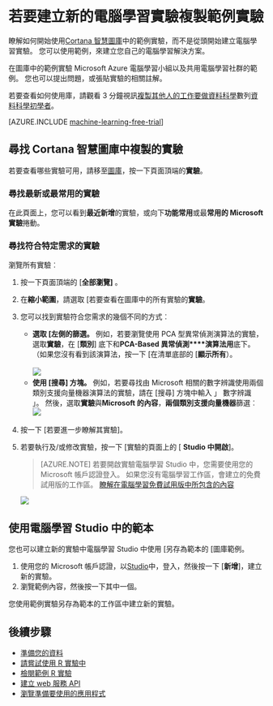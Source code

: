 <properties
    pageTitle="複製電腦學習範例實驗 |Microsoft Azure"
    description="瞭解如何使用範例電腦學習實驗與 Cortana 智慧庫 Microsoft Azure 電腦學習建立新的實驗。"
    services="machine-learning"
    documentationCenter=""
    authors="cjgronlund"
    manager="jhubbard"
    editor="cgronlun"/>

<tags
    ms.service="machine-learning"
    ms.workload="data-services"
    ms.tgt_pltfrm="na"
    ms.devlang="na"
    ms.topic="get-started-article"
    ms.date="08/17/2016"
    ms.author="cgronlun;chhavib;olgali"/>

# <a name="copy-sample-experiments-to-create-new-machine-learning-experiments"></a>若要建立新的電腦學習實驗複製範例實驗
瞭解如何開始使用[Cortana 智慧圖庫](http://gallery.cortanaintelligence.com/)中的範例實驗，而不是從頭開始建立電腦學習實驗。 您可以使用範例，來建立您自己的電腦學習解決方案。

在圖庫中的範例實驗 Microsoft Azure 電腦學習小組以及共用電腦學習社群的範例。 您也可以提出問題，或張貼實驗的相關註解。

若要查看如何使用庫，請觀看 3 分鐘視訊[複製其他人的工作要做資料科學](machine-learning-data-science-for-beginners-copy-other-peoples-work-to-do-data-science.md)數列[資料科學初學者](machine-learning-data-science-for-beginners-the-5-questions-data-science-answers.md)。

[AZURE.INCLUDE [machine-learning-free-trial](../../includes/machine-learning-free-trial.md)]

## <a name="find-an-experiment-to-copy-in-cortana-intelligence-gallery"></a>尋找 Cortana 智慧圖庫中複製的實驗

若要查看哪些實驗可用，請移至[圖庫](http://gallery.cortanaintelligence.com/)，按一下頁面頂端的**實驗**。

### <a name="find-the-newest-or-most-popular-experiments"></a>尋找最新或最常用的實驗

在此頁面上，您可以看到**最近新增**的實驗，或向下**功能常用**或最**常用的 Microsoft 實驗**捲動。

### <a name="look-for-an-experiment-that-meets-specific-requirements"></a>尋找符合特定需求的實驗

瀏覽所有實驗︰

1. 按一下頁面頂端的 [**全部瀏覽]** 。
2. 在**縮小範圍**，請選取 [若要查看在圖庫中的所有實驗的**實驗**。
3. 您可以找到實驗符合您需求的幾個不同的方式︰
    * **選取 [左側的篩選。** 例如，若要瀏覽使用 PCA 型異常偵測演算法的實驗，選取**實驗**，在 [**類別**] 底下和**PCA-Based 異常偵測****演算法用**底下。 （如果您沒有看到該演算法，按一下 [在清單底部的 [**顯示所有**）。<br></br>
      ![](./media/machine-learning-sample-experiments/refine-the-view.png)
    *  **使用 [搜尋] 方塊。** 例如，若要尋找由 Microsoft 相關的數字辨識使用兩個類別支援向量機器演算法的實驗，請在 [搜尋] 方塊中輸入 」 數字辨識 」。 然後，選取**實驗**與**Microsoft 的內容**，**兩個類別支援向量機器**篩選︰![](./media/machine-learning-sample-experiments/search-for-experiments.png) 
4. 按一下 [若要進一步瞭解其實驗]。
5. 若要執行及/或修改實驗，按一下 [實驗的頁面上的 [ **Studio 中開啟**]。

    > [AZURE.NOTE] 若要開啟實驗電腦學習 Studio 中，您需要使用您的 Microsoft 帳戶認證登入。 如果您沒有電腦學習工作區，會建立的免費試用版的工作區。 [瞭解在電腦學習免費試用版中所包含的內容](https://azure.microsoft.com/pricing/details/machine-learning/)

    ![](./media/machine-learning-sample-experiments/example-experiment.png) 


## <a name="use-a-template-in-machine-learning-studio"></a>使用電腦學習 Studio 中的範本

您也可以建立新的實驗中電腦學習 Studio 中使用 [另存為範本的 [圖庫範例。

1. 使用您的 Microsoft 帳戶認證，以[Studio](https://studio.azureml.net)中，登入，然後按一下 [**新增**]，建立新的實驗。
2. 瀏覽範例內容，然後按一下其中一個。

您使用範例實驗另存為範本的工作區中建立新的實驗。

## <a name="next-steps"></a>後續步驟
- [準備您的資料](machine-learning-data-science-import-data.md)
- [請嘗試使用 R 實驗中](machine-learning-r-quickstart.md)
- [檢閱範例 R 實驗](machine-learning-r-csharp-web-service-examples.md)
- [建立 web 服務 API](machine-learning-publish-a-machine-learning-web-service.md)
- [瀏覽準備要使用的應用程式](https://datamarket.azure.com/browse?query=machine+learning)
